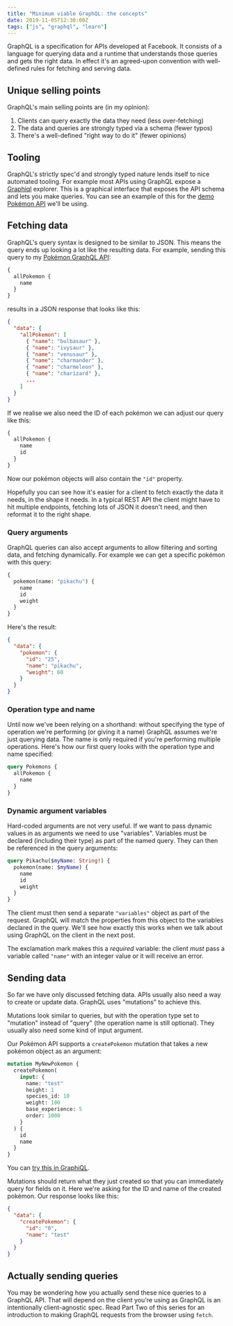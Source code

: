 ```yaml
---
title: "Minimum viable GraphQL: the concepts"
date: 2019-11-05T12:30:00Z
tags: ["js", "graphql", "learn"]
---
```


GraphQL is a specification for APIs developed at Facebook. It consists of a language for querying data and a runtime that understands those queries and gets the right data. In effect it's an agreed-upon convention with well-defined rules for fetching and serving data.

## Unique selling points

GraphQL's main selling points are (in my opinion):

1. Clients can query exactly the data they need (less over-fetching)
1. The data and queries are strongly typed via a schema (fewer typos)
1. There's a well-defined "right way to do it" (fewer opinions)

## Tooling

GraphQL's strictly spec'd and strongly typed nature lends itself to nice automated tooling. For example most APIs using GraphQL expose a [Graphiql](https://github.com/graphql/graphiql) explorer. This is a graphical interface that exposes the API schema and lets you make queries. You can see an example of this for the [demo Pokémon API](https://pokemon-gql.now.sh/api) we'll be using.

## Fetching data

GraphQL's query syntax is designed to be similar to JSON. This means the query ends up looking a lot like the resulting data. For example, sending this query to my [Pokémon GraphQL API](https://pokemon-gql.now.sh/api?query=%7B%0A%20%20allPokemon%7B%0A%20%20%20%20name%0A%20%20%7D%0A%7D):

```graphql
{
  allPokemon {
    name
  }
}
```

results in a JSON response that looks like this:

```json
{
  "data": {
    "allPokemon": [
      { "name": "bulbasaur" },
      { "name": "ivysaur" },
      { "name": "venusaur" },
      { "name": "charmander" },
      { "name": "charmeleon" },
      { "name": "charizard" },
      ...
    ]
  }
}
```

If we realise we also need the ID of each pokémon we can adjust our query like this:

```graphql
{
  allPokemon {
    name
    id
  }
}
```

Now our pokémon objects will also contain the `"id"` property.

Hopefully you can see how it's easier for a client to fetch exactly the data it needs, in the shape it needs. In a typical REST API the client might have to hit multiple endpoints, fetching lots of JSON it doesn't need, and then reformat it to the right shape.

### Query arguments

GraphQL queries can also accept arguments to allow filtering and sorting data, and fetching dynamically. For example we can get a specific pokémon with this query:

```graphql
{
  pokemon(name: "pikachu") {
    name
    id
    weight
  }
}
```

Here's the result:

```json
{
  "data": {
    "pokemon": {
      "id": "25",
      "name": "pikachu",
      "weight": 60
    }
  }
}
```

### Operation type and name

Until now we've been relying on a shorthand: without specifying the type of operation we're performing (or giving it a name) GraphQL assumes we're just querying data. The name is only required if you're performing multiple operations. Here's how our first query looks with the operation type and name specified:

```graphql
query Pokemons {
  allPokemon {
    name
  }
}
```

### Dynamic argument variables

Hard-coded arguments are not very useful. If we want to pass dynamic values in as arguments we need to use "variables". Variables must be declared (including their type) as part of the named query. They can then be referenced in the query arguments:

```graphql
query Pikachu($myName: String!) {
  pokemon(name: $myName) {
    name
    id
    weight
  }
}
```

The client must then send a separate `"variables"` object as part of the request. GraphQL will match the properties from this object to the variables declared in the query. We'll see how exactly this works when we talk about using GraphQL on the client in the next post.

The exclamation mark makes this a _required_ variable: the client _must_ pass a variable called `"name"` with an integer value or it will receive an error.

## Sending data

So far we have only discussed fetching data. APIs usually also need a way to create or update data. GraphQL uses "mutations" to achieve this.

Mutations look similar to queries, but with the operation type set to "mutation" instead of "query" (the operation name is still optional). They usually also need some kind of input argument.

Our Pokémon API supports a `createPokemon` mutation that takes a new pokémon object as an argument:

```graphql
mutation MyNewPokemon {
  createPokemon(
    input: {
      name: "test"
      height: 1
      species_id: 10
      weight: 100
      base_experience: 5
      order: 1000
    }
  ) {
    id
    name
  }
}
```

You can [try this in GraphiQL](<https://pokemon-gql.now.sh/api?query=mutation%20create%20%7B%0A%09createPokemon(input%3A%20%7B%0A%20%20%20%20name%3A%20%22test%22%2C%0A%20%20%20%20height%3A%201%2C%0A%20%20%20%20species_id%3A%2010%2C%0A%20%20%20%20weight%3A%20100%2C%0A%20%20%20%20base_experience%3A%205%2C%0A%20%20%20%20order%3A%201000%0A%20%20%7D)%20%7B%0A%20%20%20%20name%0A%20%20%20%20id%0A%20%20%20%20order%0A%20%20%7D%0A%7D&operationName=create>).

Mutations should return what they just created so that you can immediately query for fields on it. Here we're asking for the ID and name of the created pokémon. Our response looks like this:

```json
{
  "data": {
    "createPokemon": {
      "id": "0",
      "name": "test"
    }
  }
}
```

## Actually sending queries

You may be wondering how you actually send these nice queries to a GraphQL API. That will depend on the client you're using as GraphQL is an intentionally client-agnostic spec. Read Part Two of this series for an introduction to making GraphQL requests from the browser using `fetch`.
